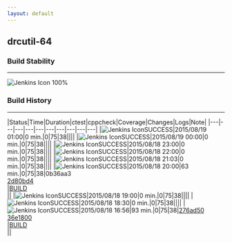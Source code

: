 ```yaml
---
layout: default
---
```

## drcutil-64
### Build Stability
___
![Jenkins Icon](http://jenkinshrg.github.io/images/48x48/health-80plus.png)
100%
  
### Build History
___
|Status|Time|Duration|<span class='badge'>ctest</span>|<span class='badge'>cppcheck</span>|Coverage|Changes|Logs|Note|
|---|---|---|---|---|---|---|---|---|---|
|![Jenkins Icon](http://jenkinshrg.github.io/images/24x24/blue.png)SUCCESS|2015/08/19 01:00|0 min.|0|75|38||||
|![Jenkins Icon](http://jenkinshrg.github.io/images/24x24/blue.png)SUCCESS|2015/08/19 00:00|0 min.|0|75|38||||
|![Jenkins Icon](http://jenkinshrg.github.io/images/24x24/blue.png)SUCCESS|2015/08/18 23:00|0 min.|0|75|38||||
|![Jenkins Icon](http://jenkinshrg.github.io/images/24x24/blue.png)SUCCESS|2015/08/18 22:00|0 min.|0|75|38||||
|![Jenkins Icon](http://jenkinshrg.github.io/images/24x24/blue.png)SUCCESS|2015/08/18 21:03|0 min.|0|75|38||||
|![Jenkins Icon](http://jenkinshrg.github.io/images/24x24/blue.png)SUCCESS|2015/08/18 20:00|63 min.|0|75|38|0b36aa3<br>[2d80bd4](https://github.com/jrl-umi3218/hmc2/commit/2d80bd4)<br>|[BUILD](https://drive.google.com/file/d/0B54sHwaxmuM4aFBXbVFHVE1VZVk/view?usp=drivesdk)<br>||
|![Jenkins Icon](http://jenkinshrg.github.io/images/24x24/blue.png)SUCCESS|2015/08/18 19:00|0 min.|0|75|38||||
|![Jenkins Icon](http://jenkinshrg.github.io/images/24x24/blue.png)SUCCESS|2015/08/18 18:30|0 min.|0|75|38||||
|![Jenkins Icon](http://jenkinshrg.github.io/images/24x24/blue.png)SUCCESS|2015/08/18 16:56|93 min.|0|75|38|[276ad50](https://github.com/jrl-umi3218/hmc2/commit/276ad50)<br>[36e1800](https://github.com/jrl-umi3218/hrpsys-humanoid/commit/36e1800)<br>|[BUILD](https://drive.google.com/file/d/0B54sHwaxmuM4a3VtTmdidV9ieUk/view?usp=drivesdk)<br>||
